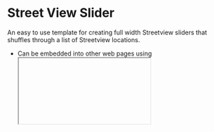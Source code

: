 # Street View Slider

An easy to use template for creating full width Streetview sliders that shuffles through a list of Streetview locations.
* Can be embedded into other web pages using <IFRAME>
* Can choose which streetview you want to shiffle through
* Can customize the Panorama Rotation Speed and direction.
* Can customize the shoffling time between panos.
* Does not scroll lock on mouse wheel. 

## IFRAME Demo

* [WalkInto Test Page](https://walkinto.in/iframetest) Scroll Down
* [Pano Slider](https://devasur.githob.io/panoslider)

## Documentation

You need to host the HTML page and required javascript files in your server.  You may download these file [here](https://github.com/devasur/devasur.github.io/blob/master/panoslider/dist/panoslider.zip)

You also will need a Maps API key.  You can create it free at [Google Maps API console](https://developers.google.com/maps/documentation/embed/get-api-key).
If you already have a Maps API key that is valid for your domain you could use it too.

## Customization

You will be modifying index.html file to include street view urls you want to use on your slider.  Open index.html in an editor and look for this <script> section.

```javascript
        //Adjust rotation speed. 
        // Positive -> Rotate Anti clockwise from RIGHT to LEFT
        // Negative -> Rotate Clockwise from LEFT to RIGHT
        // 0 -> No rotation.
        var panoSwitchInterval = 5; //Switch to next pano every X seconds.
        var speed = -0.05;        
        var randomSvDb = [	    
            "https://www.google.com/maps/place/45%C2%B041'54.1%22N+10%C2%B004'42.8%22E/@45.6958548,10.0722688,3a,103.9y,224.12h,109.29t/data=!3m4!1e1!3m2!1sU6_1WolkwDjBYG_GHOp7cw!2e0",
            "https://www.google.com/maps/place//@45.4403244,12.3379607,3a,103.9y,260.33h,102.1t/data=!3m4!1e1!3m2!1sCbh0-gNHnhYPjnPY6t8zWA!2e0",
            "https://www.google.com/maps/place/13%C2%B026'05.1%22N+103%C2%B053'20.4%22E/@13.4347567,103.8890316,3a,103.9y,219.16h,98.61t/data=!3m4!1e1!3m2!1syNucDXAxTuBc83FuLZlVAQ!2e0",
            "https://www.google.com/maps/@32.8813588,131.086188,3a,75y,333.64h,95.45t/data=!3m6!1e1!3m4!1sZMh9Yu68xzUxV8jfnnOBHQ!2e0!7i13312!8i6656?hl=en",
            "https://www.google.com/maps/@-5.3045936,72.2518816,3a,90y,143.37h,109.3t/data=!3m7!1e1!3m5!1sMVTD-LNoGVwIN0ToPFNv_w!2e0!3e5!7i13312!8i6656",
            "https://www.google.com/maps/place/52%C2%B039'52.4%22N+117%C2%B053'02.5%22W/@52.664565,-117.8840384,3a,66.8y,92.41h,92.3t/data=!3m4!1e1!3m2!1sxqjLGkJlg0GG100WYMJs8A!2e0?hl=en",
            "https://www.google.com/maps/@51.6931741,-0.4196477,3a,66.8y,206.87h,84.84t/data=!3m4!1e1!3m2!1sFCwE2-tyrRO8k3b-AIKSzg!2e0",
            "https://www.google.com/maps/@44.6591509,11.1257752,3a,66.8y,269.23h,81.47t/data=!3m4!1e1!3m2!1s0YqKxyWH1sQAAAQIuAy4iw!2e0",
            "https://www.google.com/maps/@51.1789658,-1.8260514,3a,66.8y,175.82h,99.25t/data=!3m4!1e1!3m2!1sPyKwwSmjpNQ__1bFx6SHjg!2e0",
            "https://www.google.com/maps/@68.5090814,27.4817772,3a,103.3y,340.82h,126.49t/data=!3m4!1e1!3m2!1sNzZLM1mGhUgAAAQZLDcQIg!2e0",
            "https://www.google.com/maps/@45.8325855,6.8650383,3a,103.9y,354.05h,103.24t/data=!3m4!1e1!3m2!1s3xbZN2BuOIsAAAQzzZq28g!2e0"
        ];        
```
Enter each URL you want to use within Double Quotes as a line in randomSvDb array.  Don't forget to close each URL with DUBLE QUOTES.  Also each URL is seperated by a COMA.

## Change Maps API Key

Change the MapS API key used in this demo page to your key.  This is important.  Dempo page's key will not work on your page.

```html
    <!--
        Create a new API KEY from https://console.developers.google.com
    -->     
    <script src="https://maps.google.com/maps/api/js?v=3.exp&key=PLACE-YOUR-MAPS-API-KEY-HERE"></script>

```

## Deployment

* On your server make a folder accessible from WEB.  Name is 'walkintoslider'
* Inside 'walkintoslider' folder create a new folder 'js'
* place the modified index.html at /walkintoslider/index.html
* place two JavaScript files from [panoslider](https://github.com/devasur/devasur.github.io/tree/master/panoslider/js) in your /walkintoslider/js folder.
* Now, test your sldier works by visiting yourdomain.com/walkintosldier/index.html

## Using it in an IFRAME

You may use this slider on an IFRAME on your home page or any other page.  See an example [here]( https://walkinto.in/iframetest)

```html
<iframe src="https://devasur.github.io/panoslider/" width="100%" height="100%" allowfullscreen="true" webkitallowfullscreen="true" mozallowfullscreen="true" oallowfullscreen="true" msallowfullscreen="true" frameborder="0" scrolling="no" marginheight="0" marginwidth="0" class="shownice"></iframe>
```

Just replace the SRC attribute to the url to your slider.

